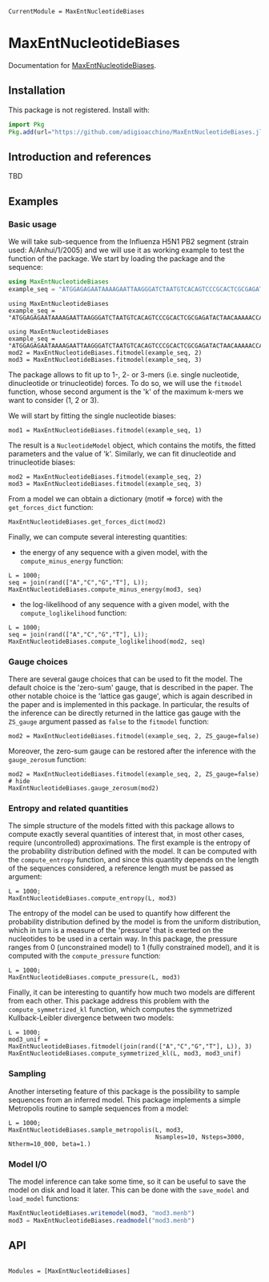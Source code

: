 ```@meta
CurrentModule = MaxEntNucleotideBiases
```

# MaxEntNucleotideBiases

Documentation for [MaxEntNucleotideBiases](https://github.com/adigioacchino/MaxEntNucleotideBiases.jl).

## Installation
This package is not registered. Install with:

```julia
import Pkg
Pkg.add(url="https://github.com/adigioacchino/MaxEntNucleotideBiases.jl")
```
## Introduction and references
TBD
## Examples

### Basic usage
We will take sub-sequence from the Influenza H5N1 PB2 segment (strain used: A/Anhui/1/2005) and we will use it as working example to test the function of the package.
We start by loading the package and the sequence:
```julia
using MaxEntNucleotideBiases
example_seq = "ATGGAGAGAATAAAAGAATTAAGGGATCTAATGTCACAGTCCCGCACTCGCGAGATACTAACAAAAACCACTGTGGACCATATGGCCATAATCAAGAAGTACACATCAGGAAGACAAGAGAAGAACCCTGCTCTCAGAATGAAATGGATGATGGCAATGAAATATCCAATCACAGCGGACAAGAGAATAACAGAGATGATTCCTGAAAGGAATGAACAAGGGCAGACGCTCTGGAGCAAGACAAATGATGCCGGATCGGACAGGTTGATGGTGTCTCCCTTAGCTGTAACTTGGTGGAATAGGAATGGGCCGACGACAAGTGCAGTCCATTATCCAAAGGTTTACAAAACATACTTTGAGAAGGCT"
```

```@setup load_module_sequence
using MaxEntNucleotideBiases
example_seq = "ATGGAGAGAATAAAAGAATTAAGGGATCTAATGTCACAGTCCCGCACTCGCGAGATACTAACAAAAACCACTGTGGACCATATGGCCATAATCAAGAAGTACACATCAGGAAGACAAGAGAAGAACCCTGCTCTCAGAATGAAATGGATGATGGCAATGAAATATCCAATCACAGCGGACAAGAGAATAACAGAGATGATTCCTGAAAGGAATGAACAAGGGCAGACGCTCTGGAGCAAGACAAATGATGCCGGATCGGACAGGTTGATGGTGTCTCCCTTAGCTGTAACTTGGTGGAATAGGAATGGGCCGACGACAAGTGCAGTCCATTATCCAAAGGTTTACAAAACATACTTTGAGAAGGCT"
```

```@setup fit_models
using MaxEntNucleotideBiases
example_seq = "ATGGAGAGAATAAAAGAATTAAGGGATCTAATGTCACAGTCCCGCACTCGCGAGATACTAACAAAAACCACTGTGGACCATATGGCCATAATCAAGAAGTACACATCAGGAAGACAAGAGAAGAACCCTGCTCTCAGAATGAAATGGATGATGGCAATGAAATATCCAATCACAGCGGACAAGAGAATAACAGAGATGATTCCTGAAAGGAATGAACAAGGGCAGACGCTCTGGAGCAAGACAAATGATGCCGGATCGGACAGGTTGATGGTGTCTCCCTTAGCTGTAACTTGGTGGAATAGGAATGGGCCGACGACAAGTGCAGTCCATTATCCAAAGGTTTACAAAACATACTTTGAGAAGGCT"
mod2 = MaxEntNucleotideBiases.fitmodel(example_seq, 2)
mod3 = MaxEntNucleotideBiases.fitmodel(example_seq, 3)
```

The package allows to fit up to 1-, 2- or 3-mers (i.e. single nucleotide, dinucleotide or trinucleotide) forces. 
To do so, we will use the `fitmodel` function, whose second argument is the 'k' of the maximum k-mers we want to consider (1, 2 or 3).

We will start by fitting the single nucleotide biases:
```@repl load_module_sequence
mod1 = MaxEntNucleotideBiases.fitmodel(example_seq, 1)
```
The result is a `NucleotideModel` object, which contains the motifs, the fitted parameters and the value of 'k'.
Similarly, we can fit dinucleotide and trinucleotide biases:
```@repl load_module_sequence
mod2 = MaxEntNucleotideBiases.fitmodel(example_seq, 2)
mod3 = MaxEntNucleotideBiases.fitmodel(example_seq, 3)
```

From a model we can obtain a dictionary (motif => force) with the `get_forces_dict` function:
```@repl fit_models
MaxEntNucleotideBiases.get_forces_dict(mod2)
```

Finally, we can compute several interesting quantities:
 - the energy of any sequence with a given model, with the `compute_minus_energy` function:
```@repl fit_models
L = 1000;
seq = join(rand(["A","C","G","T"], L));
MaxEntNucleotideBiases.compute_minus_energy(mod3, seq)
```
- the log-likelihood of any sequence with a given model, with the `compute_loglikelihood` function:
```@repl fit_models
L = 1000;
seq = join(rand(["A","C","G","T"], L));
MaxEntNucleotideBiases.compute_loglikelihood(mod2, seq)
```

### Gauge choices
There are several gauge choices that can be used to fit the model.
The default choice is the 'zero-sum' gauge, that is described in the paper.
The other notable choice is the 'lattice gas gauge', which is again described in the paper and is implemented in this package.
In particular, the results of the inference can be directly returned in the lattice gas gauge with the `ZS_gauge` argument passed as `false` to the `fitmodel` function:
```@repl load_module_sequence
mod2 = MaxEntNucleotideBiases.fitmodel(example_seq, 2, ZS_gauge=false)
```
Moreover, the zero-sum gauge can be restored after the inference with the `gauge_zerosum` function:
```@repl load_module_sequence
mod2 = MaxEntNucleotideBiases.fitmodel(example_seq, 2, ZS_gauge=false) # hide
MaxEntNucleotideBiases.gauge_zerosum(mod2)
```

### Entropy and related quantities
The simple structure of the models fitted with this package allows to compute exactly several quantities of interest that, in most other cases, require (uncontrolled) approximations.
The first example is the entropy of the probability distribution defined with the model. 
It can be computed with the `compute_entropy` function, and since this quantity depends on the length of the sequences considered, a reference length must be passed as argument:
```@repl fit_models
L = 1000;
MaxEntNucleotideBiases.compute_entropy(L, mod3)
```

The entropy of the model can be used to quantify how different the probability distribution defined by the model is from the uniform distribution, which in turn is a measure of the 'pressure' that is exerted on the nucleotides to be used in a certain way.
In this package, the pressure ranges from 0 (unconstrained model) to 1 (fully constrained model), and it is computed with the `compute_pressure` function:
```@repl fit_models
L = 1000;
MaxEntNucleotideBiases.compute_pressure(L, mod3)
```

Finally, it can be interesting to quantify how much two models are different from each other. 
This package address this problem with the `compute_symmetrized_kl` function, which computes the symmetrized Kullback-Leibler divergence between two models:
```@repl fit_models
L = 1000;
mod3_unif = MaxEntNucleotideBiases.fitmodel(join(rand(["A","C","G","T"], L)), 3)
MaxEntNucleotideBiases.compute_symmetrized_kl(L, mod3, mod3_unif)
```

### Sampling
Another interseting feature of this package is the possibility to sample sequences from an inferred model.
This package implements a simple Metropolis routine to sample sequences from a model:

```@repl fit_models
L = 1000;
MaxEntNucleotideBiases.sample_metropolis(L, mod3, 
                                         Nsamples=10, Nsteps=3000, Ntherm=10_000, beta=1.)
```

### Model I/O
The model inference can take some time, so it can be useful to save the model on disk and load it later.
This can be done with the `save_model` and `load_model` functions:
```julia
MaxEntNucleotideBiases.writemodel(mod3, "mod3.menb")
mod3 = MaxEntNucleotideBiases.readmodel("mod3.menb")
```

## API

```@index
```

```@autodocs
Modules = [MaxEntNucleotideBiases]
```
